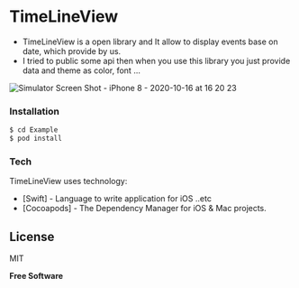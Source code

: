 # TimeLineView
  - TimeLineView is a open library and It allow to display events base on date, which provide by us.
  - I tried to public some api then when you use this library you just provide data and theme as color, font ...
  
  ![Simulator Screen Shot - iPhone 8 - 2020-10-16 at 16 20 23](https://user-images.githubusercontent.com/15699560/96234516-21d0a900-0fcc-11eb-83e3-ace538e53ee8.png)
  
### Installation
```sh
$ cd Example
$ pod install
```

### Tech
TimeLineView uses technology:

* [Swift] - Language to write application for iOS ..etc
* [Cocoapods] - The Dependency Manager for iOS & Mac projects.

License
----
MIT

**Free Software**


